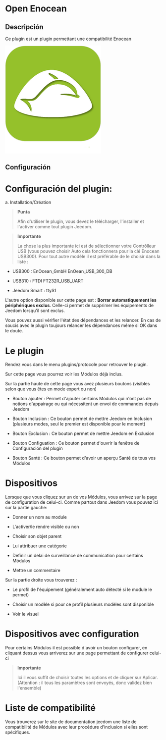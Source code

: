Open Enocean 
============

Descripción 
-----------

Ce plugin est un plugin permettant une compatibilité Enocean

![openenocean icon](./images/openenocean_icon.png)

Configuración 
-------------

Configuración del plugin: 
========================

a.  Installation/Création

> **Punta**
>
> Afin d'utiliser le plugin, vous devez le télécharger, l'installer et
> l'activer comme tout plugin Jeedom.

> **Importante**
>
> La chose la plus importante ici est de sélectionner votre Contrôlleur
> USB (vous pouvez choisir Auto cela fonctionnera pour la clé Enocean
> USB300). Pour tout autre modèle il est préférable de le choisir dans
> la liste :

-   USB300 : EnOcean\_GmbH EnOean\_USB\_300\_DB

-   USB310 : FTDI FT232R\_USB\_UART

-   Jeedom Smart : ttyS1

L'autre option disponible sur cette page est : **Borrar
automatiquement les périphériques exclus**. Celle-ci permet de supprimer
les équipements de Jeedom lorsqu'il sont exclus.

Vous pouvez aussi vérifier l'état des dépendances et les relancer. En
cas de soucis avec le plugin toujours relancer les dépendances même si
OK dans le doute.

Le plugin 
=========

Rendez vous dans le menu plugins/protocole pour retrouver le plugin.

Sur cette page vous pourrez voir les Módulos déjà inclus.

Sur la partie haute de cette page vous avez plusieurs boutons (visibles
selon que vous êtes en mode expert ou non)

-   Bouton ajouter : Permet d'ajouter certains Módulos qui n'ont pas de
    notions d'appairage ou qui nécessitent un envoi de commandes depuis
    Jeedom

-   Bouton Inclusion : Ce bouton permet de mettre Jeedom en Inclusion
    (plusieurs modes, seul le premier est disponible pour le moment)

-   Bouton Exclusion : Ce bouton permet de mettre Jeedom en Exclusion

-   Bouton Configuation : Ce bouton permet d'ouvrir la fenêtre de
    Configuración del plugin

-   Bouton Santé : Ce bouton permet d'avoir un aperçu Santé de tous vos
    Módulos

Dispositivos 
==========

Lorsque que vous cliquez sur un de vos Módulos, vous arrivez sur la page
de configuration de celui-ci. Comme partout dans Jeedom vous pouvez ici
sur la partie gauche:

-   Donner un nom au module

-   L'activer/le rendre visible ou non

-   Choisir son objet parent

-   Lui attribuer une catégorie

-   Definir un delai de surveillance de communication pour certains
    Módulos

-   Mettre un commentaire

Sur la partie droite vous trouverez :

-   Le profil de l'équipement (généralement auto détecté si le module
    le permet)

-   Choisir un modèle si pour ce profil plusieurs modèles sont
    disponible

-   Voir le visuel

Dispositivos avec configuration 
=============================

Pour certains Módulos il est possible d'avoir un bouton configurer, en
cliquant dessus vous arriverez sur une page permettant de configurer
celui-ci

> **Importante**
>
> Ici il vous suffit de choisir toutes les options et de cliquer sur
> Aplicar. (Attention : il tous les paramètres sont envoyés, donc
> validez bien l'ensemble)

Liste de compatibilité 
======================

Vous trouverez sur le site de documentation jeedom une liste de
compatibilité de Módulos avec leur procédure d'inclusion si elles sont
spécifiques.
